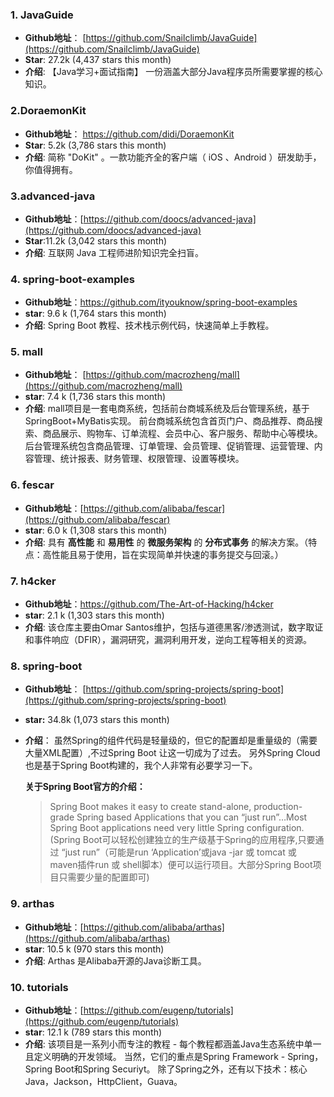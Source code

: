 ### 1. JavaGuide

- **Github地址**： [https://github.com/Snailclimb/JavaGuide](https://github.com/Snailclimb/JavaGuide)
- **Star**: 27.2k (4,437 stars this month)
- **介绍**: 【Java学习+面试指南】 一份涵盖大部分Java程序员所需要掌握的核心知识。

### 2.DoraemonKit

- **Github地址**： <https://github.com/didi/DoraemonKit>
- **Star**: 5.2k (3,786 stars this month)
- **介绍**: 简称 "DoKit" 。一款功能齐全的客户端（ iOS 、Android ）研发助手，你值得拥有。

### 3.advanced-java

- **Github地址**：[https://github.com/doocs/advanced-java](https://github.com/doocs/advanced-java)
- **Star**:11.2k (3,042 stars this month)
- **介绍**: 互联网 Java 工程师进阶知识完全扫盲。

### 4. spring-boot-examples

- **Github地址**：<https://github.com/ityouknow/spring-boot-examples>
- **star**: 9.6 k (1,764 stars this month)
- **介绍**: Spring Boot 教程、技术栈示例代码，快速简单上手教程。

### 5. mall

- **Github地址**： [https://github.com/macrozheng/mall](https://github.com/macrozheng/mall)
- **star**: 7.4 k (1,736 stars this month)
- **介绍**: mall项目是一套电商系统，包括前台商城系统及后台管理系统，基于SpringBoot+MyBatis实现。 前台商城系统包含首页门户、商品推荐、商品搜索、商品展示、购物车、订单流程、会员中心、客户服务、帮助中心等模块。 后台管理系统包含商品管理、订单管理、会员管理、促销管理、运营管理、内容管理、统计报表、财务管理、权限管理、设置等模块。

### 6. fescar

- **Github地址**：[https://github.com/alibaba/fescar](https://github.com/alibaba/fescar)
- **star**: 6.0 k (1,308 stars this month)
- **介绍**: 具有 **高性能** 和 **易用性** 的 **微服务架构** 的 **分布式事务** 的解决方案。（特点：高性能且易于使用，旨在实现简单并快速的事务提交与回滚。）

### 7. h4cker

- **Github地址**：<https://github.com/The-Art-of-Hacking/h4cker>
- **star**: 2.1 k (1,303 stars this month)
- **介绍**: 该仓库主要由Omar Santos维护，包括与道德黑客/渗透测试，数字取证和事件响应（DFIR），漏洞研究，漏洞利用开发，逆向工程等相关的资源。

### 8.  spring-boot

- **Github地址**： [https://github.com/spring-projects/spring-boot](https://github.com/spring-projects/spring-boot)
- **star:** 34.8k (1,073 stars this month)
- **介绍**： 虽然Spring的组件代码是轻量级的，但它的配置却是重量级的（需要大量XML配置）,不过Spring Boot 让这一切成为了过去。 另外Spring Cloud也是基于Spring Boot构建的，我个人非常有必要学习一下。

     **关于Spring Boot官方的介绍：**

  > Spring Boot makes it easy to create stand-alone, production-grade Spring based Applications that you can “just run”…Most Spring Boot applications need very little Spring configuration.(Spring Boot可以轻松创建独立的生产级基于Spring的应用程序,只要通过 “just run”（可能是run ‘Application’或java -jar 或 tomcat 或 maven插件run 或 shell脚本）便可以运行项目。大部分Spring Boot项目只需要少量的配置即可)

### 9. arthas

- **Github地址**：[https://github.com/alibaba/arthas](https://github.com/alibaba/arthas)
- **star**: 10.5 k (970 stars this month)
- **介绍**: Arthas 是Alibaba开源的Java诊断工具。

### 10. tutorials

- **Github地址**：[https://github.com/eugenp/tutorials](https://github.com/eugenp/tutorials)
- **star**: 12.1 k (789 stars this month)
- **介绍**: 该项目是一系列小而专注的教程 - 每个教程都涵盖Java生态系统中单一且定义明确的开发领域。 当然，它们的重点是Spring Framework  -  Spring，Spring Boot和Spring Securiyt。 除了Spring之外，还有以下技术：核心Java，Jackson，HttpClient，Guava。

